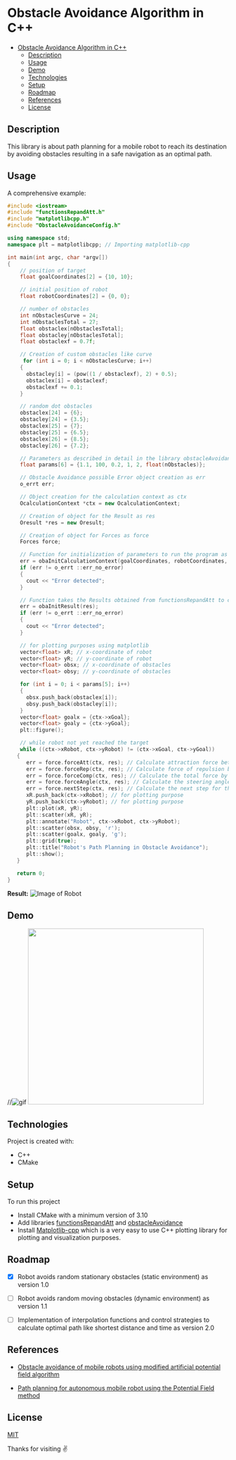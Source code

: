 # Obstacle Avoidance Algorithm in C++
- [Obstacle Avoidance Algorithm in C++](#obstacle-avoidance-algorithm-in-c)
  - [Description](#description)
  - [Usage](#usage)
  - [Demo](#demo)
  - [Technologies](#technologies)
  - [Setup](#setup)
  - [Roadmap](#roadmap)
  - [References](#references)
  - [License](#license)

## Description
This library is about path planning for a mobile robot to reach its destination by avoiding obstacles resulting in a safe navigation as an optimal path.

## Usage
A comprehensive example:
```c++
#include <iostream>
#include "functionsRepandAtt.h"
#include "matplotlibcpp.h"
#include "ObstacleAvoidanceConfig.h"

using namespace std;
namespace plt = matplotlibcpp; // Importing matplotlib-cpp

int main(int argc, char *argv[])
{
    // position of target
    float goalCoordinates[2] = {10, 10};

    // initial position of robot
    float robotCoordinates[2] = {0, 0};

    // number of obstacles
    int nObstaclesCurve = 24;
    int nObstaclesTotal = 27;
    float obstaclex[nObstaclesTotal];
    float obstacley[nObstaclesTotal];
    float obstaclexf = 0.7f;

    // Creation of custom obstacles like curve
     for (int i = 0; i < nObstaclesCurve; i++)
    {
      obstacley[i] = (pow((1 / obstaclexf), 2) + 0.5);
      obstaclex[i] = obstaclexf;
      obstaclexf += 0.1;
    }

    // random dot obstacles
    obstaclex[24] = {6};
    obstacley[24] = {3.5};
    obstaclex[25] = {7};
    obstacley[25] = {6.5};
    obstaclex[26] = {8.5};
    obstacley[26] = {7.2};

    // Parameters as described in detail in the library obstacleAvoidance
    float params[6] = {1.1, 100, 0.2, 1, 2, float(nObstacles)};

    // Obstacle Avoidance possible Error object creation as err
    o_errt err;

    // Object creation for the calculation context as ctx
    OcalculationContext *ctx = new OcalculationContext;

    // Creation of object for the Result as res
    Oresult *res = new Oresult;

    // Creation of object for Forces as force
    Forces force;

    // Function for initialization of parameters to run the program as explained in the library obstacleAvoidance
    err = obaInitCalculationContext(goalCoordinates, robotCoordinates, params, obstaclex, obstacley, ctx);
    if (err != o_errt ::err_no_error)
    {
      cout << "Error detected";
    }

    // Function takes the Results obtained from functionsRepandAtt to check errors
    err = obaInitResult(res);
    if (err != o_errt ::err_no_error)
    {
      cout << "Error detected";
    }

    // for plotting purposes using matplotlib
    vector<float> xR; // x-coordinate of robot
    vector<float> yR; // y-coordinate of robot
    vector<float> obsx; // x-coordinate of obstacles
    vector<float> obsy; // y-coordinate of obstacles

    for (int i = 0; i < params[5]; i++)
    {
      obsx.push_back(obstaclex[i]);
      obsy.push_back(obstacley[i]);
    }
    vector<float> goalx = {ctx->xGoal};
    vector<float> goaly = {ctx->yGoal};
    plt::figure();

    // while robot not yet reached the target
    while ((ctx->xRobot, ctx->yRobot) != (ctx->xGoal, ctx->yGoal))
   {
      err = force.forceAtt(ctx, res); // Calculate attraction force between the robot and target
      err = force.forceRep(ctx, res); // Calculate force of repulsion between the Robot and the obstacles
      err = force.forceComp(ctx, res); // Calculate the total force by adding the corresponding components of attraction & repulsion forces
      err = force.forceAngle(ctx, res); // Calculate the steering angle for direction (navigation) using total force components
      err = force.nextStep(ctx, res); // Calculate the next step for the robot consisting of x and y coordinates as its position
      xR.push_back(ctx->xRobot); // for plotting purpose
      yR.push_back(ctx->yRobot); // for plotting purpose
      plt::plot(xR, yR); 
      plt::scatter(xR, yR);
      plt::annotate("Robot", ctx->xRobot, ctx->yRobot);
      plt::scatter(obsx, obsy, 'r');
      plt::scatter(goalx, goaly, 'g');
      plt::grid(true);
      plt::title("Robot's Path Planning in Obstacle Avoidance");
      plt::show();
   }

   return 0;
}
```
**Result:**
![Image of Robot](Figure.png)

## Demo
//![gif](plot_gif.gif)
<img src="plot_gif.gif" width="400" height="400"/>

## Technologies
Project is created with:
* C++
* CMake

## Setup
To run this project
* Install CMake with a minimum version of 3.10
* Add libraries [functionsRepandAtt](ObstacleAvoidance/src/include/functionsRepandAtt.h) and [obstacleAvoidance](ObstacleAvoidance/src/include/obstacleAvoidance.h)
* Install [Matplotlib-cpp](https://github.com/lava/matplotlib-cpp) which is a very easy to use C++ plotting library for plotting and visualization purposes.


## Roadmap
- [x] Robot avoids random stationary obstacles (static environment) as version 1.0
- [ ] Robot avoids random moving obstacles (dynamic environment) as version 1.1
- [ ] Implementation of interpolation functions and control strategies to calculate optimal path like shortest distance and time as version 2.0


## References
* [Obstacle avoidance of mobile robots using modified artificial potential field algorithm](https://doi.org/10.1186/s13638-019-1396-2)

* [Path planning for autonomous mobile robot using the Potential Field method](https://doi.org/10.1109/ASET.2017.7983725)

## License
[MIT](https://choosealicense.com/licenses/mit/)


Thanks for visiting :v:


